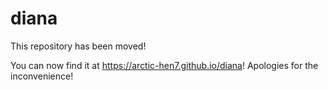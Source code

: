 # diana
This repository has been moved!

You can now find it at <https://arctic-hen7.github.io/diana>! Apologies for the inconvenience!
